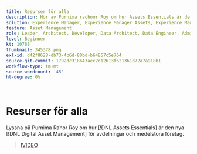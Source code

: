 ```yaml
---
title: Resurser för alla
description: Hör av Purnima rachoor Roy om hur Assets Essentials är det nya Digital Asset Management-systemet för avdelningar och medelstora företag.
solution: Experience Manager, Experience Manager Assets, Experience Manager as a Cloud Service
feature: Asset Management
role: Leader, Architect, Developer, Data Architect, Data Engineer, Admin, User
level: Beginner
kt: 10788
thumbnail: 345378.png
exl-id: d42f8628-db73-4b6d-80bd-b64857c5e764
source-git-commit: 1792dc318643aec2c12613f621361d72a7a918b1
workflow-type: tm+mt
source-wordcount: '45'
ht-degree: 0%

---
```


# Resurser för alla

Lyssna på Purnima Rahor Roy om hur [!DNL Assets Essentials] är den nya [!DNL Digital Asset Management] för avdelningar och medelstora företag.

>[!VIDEO](https://video.tv.adobe.com/v/345378/?quality=12&learn=on)
